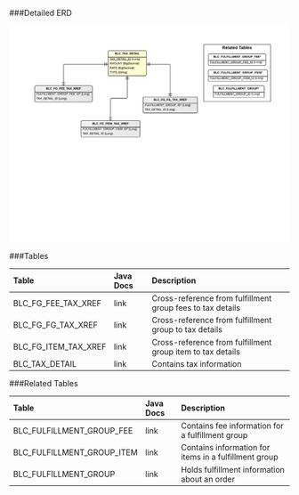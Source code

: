 ###Detailed ERD

[![Order Tax](images/dataModel/OrderTaxDetailedERD.png)](images/dataModel/OrderTaxDetailedERD.png)

###Tables

| Table               | Java Docs | Description                                         |
|:--------------------|:----------|:----------------------------------------------------|
|BLC_FG_FEE_TAX_XREF  | link      | Cross-reference from fulfillment group fees to tax details  |
|BLC_FG_FG_TAX_XREF   | link      | Cross-reference from fulfillment group to tax details  |
|BLC_FG_ITEM_TAX_XREF | link      | Cross-reference from fulfillment group item to tax details |
|BLC_TAX_DETAIL       | link      | Contains tax information  |

###Related Tables

| Table                     | Java Docs	    | Description                                         |
|:--------------------------|:--------------|:----------------------------------------------------|
|BLC_FULFILLMENT_GROUP_FEE  | link          | Contains fee information for a fulfillment group  |
|BLC_FULFILLMENT_GROUP_ITEM | link          | Contains information for items in a fulfillment group  |
|BLC_FULFILLMENT_GROUP      | link          | Holds fulfillment information about an order  |
